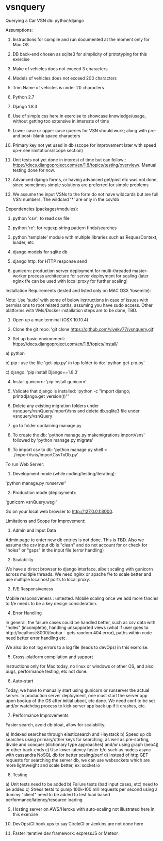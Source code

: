 # vsnquery
Querying a Car VSN db: python/django


Assumptions:

1) Instructions for compile and run documented at the moment only for Mac OS

2) DB back-end chosen as sqlite3 for simplicity of prototyping for this exercise

3) Make of vehicles does not exceed 3 characters

4) Models of vehicles does not exceed 200 characters 

5) Trim Name of vehicles is under 20 characters 

6) Python 2.7

7) Django 1.8.3 

8) Use of simple css here in exercise to showcase knowledge/usage, without getting too extensive in interests of time

9) Lower case or upper case queries for VSN should work; along with pre- and post- blank space characters

10) Primary key not yet used in db (scope for improvement later with speed up=> see limitations/scope section)

11) Unit tests not yet done in interest of time but can follow : https://docs.djangoproject.com/en/1.8/topics/testing/overview/. Manual testing done for now.

12) Advanced django forms, or having advanced get/post etc was not done, since sometimes simple solutions are preferred for simple problems

13) We assume the input VSNs to the form do not have wildcards but are full VSN numbers. The wildcard '*' are only in the csv/db


Dependencies (packages/modules):


1) python 'csv': to read csv file 

2) python 're': for regexp string pattern finds/searches

3) python 'template' module with multiple libraries such as RequesContext, loader, etc

4) django models for sqlite db

5) django http: for HTTP response send

6) gunicorn: production server deployment for multi-threaded master-worker process architecture for server deployment for scaling (later nginx f/e can be used with local proxy for further scaling)




Installation Requirements (tested and listed only on MAC OSX Yosemite):

Note: Use 'sudo' with some of below instructions in case of issues with permissions to root related paths, assuming you have sudo access. Other platforms with VMs/Docker installation steps are to be done, TBD.


1) Open up a mac terminal (OSX 10.10.4)

2) Clone the git repo: 'git clone https://github.com/vivekv77/vsnquery.git'

3) Set up basic environment: https://docs.djangoproject.com/en/1.8/topics/install/ 

a) python

b) pip : use the file 'get-pip.py' in top folder to do: 'python get-pip.py'

c) django: 'pip install Django==1.8.3'


4) Install gunicorn: 'pip install gunicorn'

5) Validate that django is installed: 'python -c "import django; print(django.get_version())"'

6) Delete any existing migration folders under vsnquery/vsnQuery/importVsns and delete db.sqlite3 file under vsnquery/vsnQuery

7) go to folder containing manage.py

8) To create the db: 'python manage.py makemigrations importVsns' followed by 'python manage.py migrate'

9) To import csv to db: 'python manage.py shell < ./importVsns/importCsvToDb.py'



To run Web Server:


1) Development mode (while coding/testing/iterating):

'python manage.py runserver'

2) Production mode (deployment):

'gunicorn vsnQuery.wsgi'

Go on your local web browser to http://127.0.0.1:8000.


Limitations and Scope for Improvement:

1) Admin and Input Data

Admin page to enter new db entries is not done. This is TBD. Also we assume the csv input db is "clean" and do not account for or check for "holes" or "gaps" in the input file (error handling)


2) Scalability

We have a direct browser to django interface, albeit scaling with gunicorn across multiple threads. We need nginx or apache f/e to scale better and use multiple localhost ports to local proxy.

3) F/E Responsiveness

Mobile responsiveness : untested. Mobile scaling once we add more fancies to f/e needs to be a key design consideration.


4) Error Handling


In general, the failure cases could be handled better, such as csv data with "holes" (incomplete), handling unsupported views (what if user goes to http://localhost:8000/foobar - gets random 404 error), paths within code need better error handling etc.


We also do not log errors to a log file (leads to devOps) in this exercise.


5) Cross-platform compilation and support

Instructions only for Mac today, no linux or windows or other OS, and also bugs, performance testing, etc not done. 


6) Auto-start

Today, we have to manually start using gunicorn or runserver the actual server. In production server deployment, one must start the server app upon bootup of the OS after initial uboot, etc done. We need conf to be set and/or watchdog process to kick server app back up if it crashes, etc.



7) Performance Improvements

Faster search, avoid db bloat, allow for scalability.

a) Indexed searches through elasticsearch and Haystack
b) Speed up db searches using primary/other keys for searching, as well as pre-sorting, divide and conquer (dictionary type approaches) and/or using graph (neo4j) or other back-ends
c) Use lower latency faster b/e such as nodejs async with cassandra NoSQL db for better scaling/perf
d) Instead of http GET requests for searching the server db, we can use websockets which are more lightweight and scale better, ex: socket.io


8) Testing

a) Unit tests need to be added 
b) Failure tests (bad input cases, etc) need to be added
c) Stress tests to pump 100k-100 mill requests per second using a dummy "client" need to be added to test load based performance/latency/resource loading


9) Hosting server on AWS/Heroku with auto-scaling not illustrated here in this exercise

10) DevOps/CI hook ups to say CircleCI or Jenkins are not done here

11) Faster iterative dev framework: expressJS or Meteor



